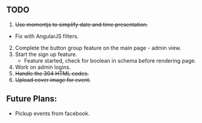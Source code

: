 ## TODO

1. ~~Use momentjs to simplify date and time presentation.~~ 
  - Fix with AngularJS filters.
2. Complete the button group feature on the main page - admin view.
3. Start the sign up feature.
   - Feature started, check for boolean in schema before rendering page.
4. Work on admin logins.
5. ~~Handle the 304 HTML codes.~~
6. ~~Upload cover image for event.~~

## Future Plans: 
- Pickup events from facebook.
